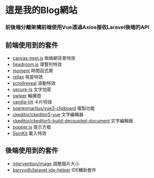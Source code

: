 

# 這是我的Blog網站

### 前後端分離架構前端使用Vue透過Axios接收Laravel後端的API

## 前端使用到的套件
- <a href="https://github.com/hustcc/canvas-nest.js/">canvas-nest.js</a> 蜘蛛網背景特效
- <a href="https://github.com/WickyNilliams/headroom.js">headroom.js</a> 導覽列特效
- <a href="https://momentjs.com/">moment</a> 時間函式庫
- <a href="https://dixonandmoe.com/rellax/">rellax</a> 視差特效
- <a href="https://scrollrevealjs.org/">scrollreveal</a> 滾動特效
- <a href="https://github.com/softvar/secure-ls">secure-ls</a> 文字加密
- <a href="https://swiperjs.com/">swiper</a> 輪播燈
- <a href="https://micku7zu.github.io/vanilla-tilt.js/">vanilla-tilt</a> 卡片特效
- <a href="https://github.com/soerenmartius/vue3-clipboard">soerenmartius/vue3-clipboard</a> 複製功能
- <a href="https://ckeditor.com/docs/ckeditor5/latest/index.html">ckeditor/ckeditor5-vue</a> 文字編輯器
- <a href="https://ckeditor.com/docs/ckeditor5/latest/index.html">ckeditor/ckeditor5-build-decoupled-document</a> 文字編輯器 
- <a href="https://popper.js.org/">popper.js</a> 提示方框
- <a href="https://tobiasahlin.com/spinkit/">SpinKit</a> 載入特效

## 後端使用到的套件
- <a href="https://github.com/Intervention/image">intervention/image</a> 調整圖片大小
- <a href="https://github.com/barryvdh/laravel-ide-helper">barryvdh/laravel-ide-helper</a> IDE輔助套件

